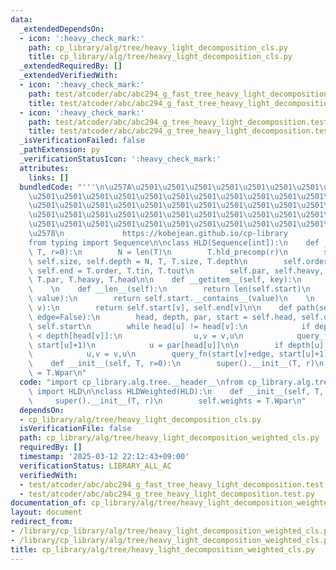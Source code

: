 ```yaml
---
data:
  _extendedDependsOn:
  - icon: ':heavy_check_mark:'
    path: cp_library/alg/tree/heavy_light_decomposition_cls.py
    title: cp_library/alg/tree/heavy_light_decomposition_cls.py
  _extendedRequiredBy: []
  _extendedVerifiedWith:
  - icon: ':heavy_check_mark:'
    path: test/atcoder/abc/abc294_g_fast_tree_heavy_light_decomposition.test.py
    title: test/atcoder/abc/abc294_g_fast_tree_heavy_light_decomposition.test.py
  - icon: ':heavy_check_mark:'
    path: test/atcoder/abc/abc294_g_tree_heavy_light_decomposition.test.py
    title: test/atcoder/abc/abc294_g_tree_heavy_light_decomposition.test.py
  _isVerificationFailed: false
  _pathExtension: py
  _verificationStatusIcon: ':heavy_check_mark:'
  attributes:
    links: []
  bundledCode: "'''\n\u257A\u2501\u2501\u2501\u2501\u2501\u2501\u2501\u2501\u2501\u2501\
    \u2501\u2501\u2501\u2501\u2501\u2501\u2501\u2501\u2501\u2501\u2501\u2501\u2501\
    \u2501\u2501\u2501\u2501\u2501\u2501\u2501\u2501\u2501\u2501\u2501\u2501\u2501\
    \u2501\u2501\u2501\u2501\u2501\u2501\u2501\u2501\u2501\u2501\u2501\u2501\u2501\
    \u2501\u2501\u2501\u2501\u2501\u2501\u2501\u2501\u2501\u2501\u2501\u2501\u2501\
    \u2578\n             https://kobejean.github.io/cp-library               \n'''\n\
    from typing import Sequence\n\nclass HLD(Sequence[int]):\n    def __init__(self,\
    \ T, r=0):\n        N = len(T)\n        T.hld_precomp(r)\n        self.N, self.T,\
    \ self.size, self.depth = N, T, T.size, T.depth\n        self.order, self.start,\
    \ self.end = T.order, T.tin, T.tout\n        self.par, self.heavy, self.head =\
    \ T.par, T.heavy, T.head\n\n    def __getitem__(self, key):\n        return self.start[key]\n\
    \    \n    def __len__(self):\n        return len(self.start)\n    \n    def __contains__(self,\
    \ value):\n        return self.start.__contains__(value)\n    \n    def subtree_range(self,\
    \ v):\n        return self.start[v], self.end[v]\n\n    def path(self, u, v, query_fn,\
    \ edge=False):\n        head, depth, par, start = self.head, self.depth, self.par,\
    \ self.start\n        while head[u] != head[v]:\n            if depth[head[u]]\
    \ < depth[head[v]]:\n                u,v = v,u\n            query_fn(start[head[u]],\
    \ start[u]+1)\n            u = par[head[u]]\n\n        if depth[u] < depth[v]:\n\
    \            u,v = v,u\n        query_fn(start[v]+edge, start[u]+1)\n\nclass HLDWeighted(HLD):\n\
    \    def __init__(self, T, r=0):\n        super().__init__(T, r)\n        self.weights\
    \ = T.Wpar\n"
  code: "import cp_library.alg.tree.__header__\nfrom cp_library.alg.tree.heavy_light_decomposition_cls\
    \ import HLD\n\nclass HLDWeighted(HLD):\n    def __init__(self, T, r=0):\n   \
    \     super().__init__(T, r)\n        self.weights = T.Wpar\n"
  dependsOn:
  - cp_library/alg/tree/heavy_light_decomposition_cls.py
  isVerificationFile: false
  path: cp_library/alg/tree/heavy_light_decomposition_weighted_cls.py
  requiredBy: []
  timestamp: '2025-03-12 22:12:43+09:00'
  verificationStatus: LIBRARY_ALL_AC
  verifiedWith:
  - test/atcoder/abc/abc294_g_fast_tree_heavy_light_decomposition.test.py
  - test/atcoder/abc/abc294_g_tree_heavy_light_decomposition.test.py
documentation_of: cp_library/alg/tree/heavy_light_decomposition_weighted_cls.py
layout: document
redirect_from:
- /library/cp_library/alg/tree/heavy_light_decomposition_weighted_cls.py
- /library/cp_library/alg/tree/heavy_light_decomposition_weighted_cls.py.html
title: cp_library/alg/tree/heavy_light_decomposition_weighted_cls.py
---
```

